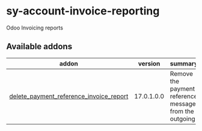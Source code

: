# sy-account-invoice-reporting
Odoo Invoicing reports

[//]: # (addons)

Available addons
----------------
addon | version | summary
--- | --- | ---
[delete_payment_reference_invoice_report](delete_payment_reference_invoice_report/) | 17.0.1.0.0 | Remove the payment reference message from the outgoing

[//]: # (end addons)
